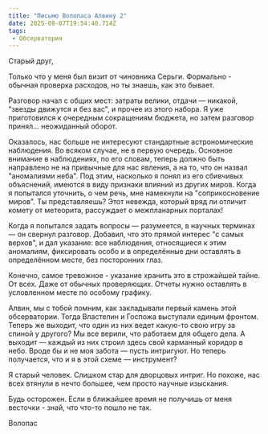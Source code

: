 ```yaml
---
title: "Письмо Волопаса Алвину 2"
date: 2025-08-07T19:54:40.714Z
tags:
 - Обсерватория
---
```


Старый друг,

Только что у меня был визит от чиновника Серьги. Формально - обычная
проверка расходов, но ты знаешь, как это бывает.

Разговор начал с общих мест: затраты велики, отдачи — никакой, "звезды
движутся и без вас", и прочее из этого набора. Я уже приготовился к
очередным сокращениям бюджета, но затем разговор принял... неожиданный
оборот.

Оказалось, нас больше не интересуют стандартные астрономические
наблюдения. Во всяком случае, не в первую очередь. Основное внимание в
наблюдениях, по его словам, теперь должно быть направлено не на
привычные для нас явления, а на то, что он назвал "аномалиями неба". Под
этим, насколько я понял из его сбивчивых объяснений, имеются в виду
признаки влияний из других миров. Когда я попытался уточнить, о чем
речь, мне намекнули на "соприкосновение миров". Ты представляешь? Этот
невежда, который вряд ли отличит комету от метеорита, рассуждает о
межпланарных порталах!

Когда я попытался задать вопросы — разумеется, в научных терминах — он
свернул разговор. Добавил, что это прямой интерес "с самых верхов", и
дал указание: все наблюдения, относящиеся к этим аномалиям, фиксировать
особо и в определённые дни оставлять в определённом месте, без
посторонних глаз.

Конечно, самое тревожное - указание хранить это в строжайшей тайне. От
всех. Даже от обычных проверяющих. Отчеты нужно оставлять в условленном
месте по особому графику.

Алвин, мы с тобой помним, как закладывали первый камень этой
обсерватории. Тогда Властелин и Госпожа выступали единым фронтом. Теперь
же выходит, что один из них ведет какую-то свою игру за спиной у
другого? Мы все верили, что работаем для общего дела. А выходит — каждый
из них строил здесь свой карманный коридор в небо. Вроде бы и не моя
забота — пусть интригуют. Но теперь получается, что и я в этой схеме —
инструмент?

Я старый человек. Слишком стар для дворцовых интриг. Но похоже, нас всех
втянули в нечто большее, чем просто научные изыскания.

Будь осторожен. Если в ближайшее время не получишь от меня весточки -
знай, что что-то пошло не так.

Волопас
